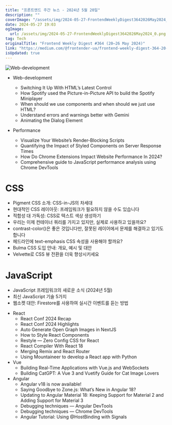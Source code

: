 ```yaml
---
title: "프론트엔드 주간 뉴스 - 2024년 5월 20일"
description: ""
coverImage: "/assets/img/2024-05-27-FrontendWeeklyDigest3642026May2024_0.png"
date: 2024-05-27 19:03
ogImage: 
  url: /assets/img/2024-05-27-FrontendWeeklyDigest3642026May2024_0.png
tag: Tech
originalTitle: "Frontend Weekly Digest #364 (20–26 May 2024)"
link: "https://medium.com/@frontender-ua/frontend-weekly-digest-364-20-26-may-2024-15290a11d70e"
isUpdated: true
---
```






![Web-development](/assets/img/2024-05-27-FrontendWeeklyDigest3642026May2024_0.png)

- Web-development

  - Switching It Up With HTML’s Latest Control
  - How Spotify used the Picture-in-Picture API to build the Spotify Miniplayer
  - When should we use components and when should we just use HTML?
  - Understand errors and warnings better with Gemini
  - Animating the Dialog Element

- Performance
  - Visualize Your Website’s Render-Blocking Scripts
  - Quantifying the Impact of Styled Components on Server Response Times
  - How Do Chrome Extensions Impact Website Performance In 2024?
  - Comprehensive guide to JavaScript performance analysis using Chrome DevTools


<div class="content-ad"></div>

# CSS

- Pigment CSS 소개: CSS-in-JS의 차세대
- 현대적인 CSS 레이아웃: 프레임워크가 필요하지 않을 수도 있습니다
- 적합성 대 가독성: CSS로 텍스트 색상 생성하기
- 우리는 이제 컨테이너 쿼리를 가지고 있지만, 실제로 사용하고 있을까요?
- contrast-color()은 좋은 것입니다만, 잘못된 레이어에서 문제를 해결하고 있기도 합니다
- 헤드라인에 text-emphasis CSS 속성을 사용해야 할까요?
- Bulma CSS 도입 안내: 개요, 예시 및 대안
- Velvette로 CSS 뷰 전환을 더욱 향상시키세요

# JavaScript

- JavaScript 프레임워크의 새로운 소식 (2024년 5월)
- 최신 JavaScript 기술 5가지
- 웹소켓 대안: Firestore를 사용하여 실시간 이벤트를 듣는 방법

<div class="content-ad"></div>

- React
  - React Conf 2024 Recap
  - React Conf 2024 Highlights
  - Auto Generate Open Graph Images in NextJS
  - How to Style React Components
  - Restyle — Zero Config CSS for React
  - React Compiler With React 18
  - Merging Remix and React Router
  - Using Mountaineer to develop a React app with Python
- Vue
  - Building Real-Time Applications with Vue.js and WebSockets
  - Building CatGPT: A Vue 3 and Vuetify Guide for Cat Image Lovers
- Angular
  - Angular v18 is now available!
  - Saying Goodbye to Zone.js: What’s New in Angular 18?
  - Updating to Angular Material 18: Keeping Support for Material 2 and Adding Support for Material 3
  - Debugging techniques — Angular DevTools
  - Debugging techniques — Chrome DevTools
  - Angular Tutorial: Using @HostBinding with Signals